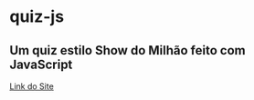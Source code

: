 # quiz-js
## Um quiz estilo Show do Milhão feito com JavaScript

[Link do Site](https://leofardo.github.io/quiz-js/)
